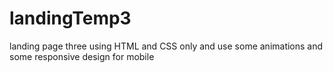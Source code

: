 # landingTemp3
landing page three using HTML and CSS only and use some animations and some responsive design for mobile
